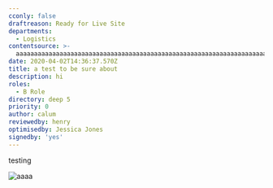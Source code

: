 ```yaml
---
cconly: false
draftreason: Ready for Live Site
departments:
  - Logistics
contentsource: >-
  aaaaaaaaaaaaaaaaaaaaaaaaaaaaaaaaaaaaaaaaaaaaaaaaaaaaaaaaaaaaaaaaaaaaaaaaaaaaaaaaaaaaaaaaaaaaaaaaaaaaaaaaaaaaaaaaaaaaaaaaaaaaaaaaaaaaaaaaaaaaaaaaaaaaaaaaaaaaaaaaa
date: 2020-04-02T14:36:37.570Z
title: a test to be sure about
description: hi
roles:
  - B Role
directory: deep 5
priority: 0
author: calum
reviewedby: henry
optimisedby: Jessica Jones
signedby: 'yes'
---
```

testing

![aaaa](/assets/calum-worth.jpeg "bbbb")